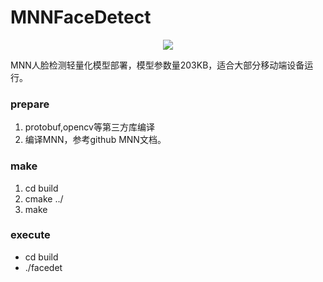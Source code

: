 # MNNFaceDetect
<div align=center>
<img src="https://note.youdao.com/yws/api/personal/file/WEB6eb905f269d946df6783e973482fac41?method=download&shareKey=be4d1cde0215fc2e6f70db8e1949f01a"/>
</div>

MNN人脸检测轻量化模型部署，模型参数量203KB，适合大部分移动端设备运行。

### prepare

1. protobuf,opencv等第三方库编译
2. 编译MNN，参考github MNN文档。

### make

1. cd build
2. cmake ../
3. make

### execute

- cd build
- ./facedet
